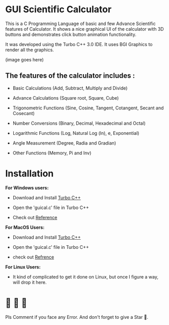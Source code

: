 # GUI Scientific Calculator


This is a C Programming Language of basic and few Advance Scientific features of Calculator. 
It shows a nice graphical UI of the calculator with 3D buttons and demonstrates click button animation functionality.

It was developed using the Turbo C++ 3.0 IDE. 
It uses BGI Graphics to render all the graphics.




(image goes here) 




## The features of the calculator includes :

* Basic Calculations (Add, Subtract, Multiply and Divide)

* Advance Calculations (Square root, Square, Cube)

* Trigonometric Functions (Sine, Cosine, Tangent, Cotangent, Secant and Cosecant)

* Number Conversions (Binary, Decimal, Hexadecimal and Octal)

* Logarithmic Functions (Log, Natural Log (ln), e, Exponential)

* Angle Measurement (Degree, Radia and Gradian)

* Other Functions (Memory, Pi and Inv)



# Installation 

**For Windows users:**

* Download and Install <a href="https://www.google.com/amp/s/errorsea.com/download-and-install-turbo-c-for-windows-11/amp/" target="_blank">Turbo C++ </a>

* Open the ‛guical.c‛ file in Turbo C++

* Check out <a href="https://www.google.com/amp/s/notesformsc.org/compile-program-turbo-c/%3famphttps://www.google.com/amp/s/notesformsc.org/compile-program-turbo-c/%3famp" target="_blank">Reference </a>


**For MacOS Users:**

* Download and Install <a href="https://www.google.com/amp/s/www.geeksforgeeks.org/how-to-install-turbo-cpp-on-macos/amp/https://www.google.com/amp/s/www.geeksforgeeks.org/how-to-install-turbo-cpp-on-macos/amp/" target="_blank"> Turbo C++ </a>

* Open the ‛guical.c‛ file in Turbo C++

* check out <a href="https://codingee.com/download-and-run-turbo-c-on-mac-os/" target="_blank"> Refrence</a>


**For Linux Users:**

* It kind of complicated to get it done on Linux, but once I figure a way, will drop it here. 




# 🌟 🌟 🌟 
Pls Comment if you face any Error. 
And don't forget to give a Star 🌟. 



